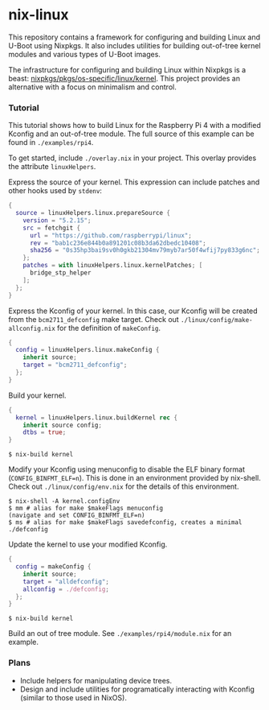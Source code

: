 # nix-linux

This repository contains a framework for configuring and building Linux and U-Boot using Nixpkgs.
It also includes utilities for building out-of-tree kernel modules and various types of U-Boot images.

The infrastructure for configuring and building Linux within Nixpkgs is a beast: [nixpkgs/pkgs/os-specific/linux/kernel](https://github.com/NixOS/nixpkgs/tree/e79d20c16e1bfc7b0d59f7ebca7b930dc529db63/pkgs/os-specific/linux/kernel).
This project provides an alternative with a focus on minimalism and control.

### Tutorial

This tutorial shows how to build Linux for the Raspberry Pi 4 with a modified Kconfig and an out-of-tree module.
The full source of this example can be found in `./examples/rpi4`.

To get started, include `./overlay.nix` in your project.
This overlay provides the attribute `linuxHelpers`.

Express the source of your kernel.
This expression can include patches and other hooks used by `stdenv`:

```nix
{
  source = linuxHelpers.linux.prepareSource {
    version = "5.2.15";
    src = fetchgit {
      url = "https://github.com/raspberrypi/linux";
      rev = "bab1c236e844b0a891201c08b3da62dbedc10408";
      sha256 = "0s35hp3bai9sv0h0gkb21304mv79myb7ar50f4wfij7py833g6nc";
    };
    patches = with linuxHelpers.linux.kernelPatches; [
      bridge_stp_helper
    ];
  };
}
```

Express the Kconfig of your kernel.
In this case, our Kconfig will be created from the `bcm2711_defconfig` make target.
Check out `./linux/config/make-allconfig.nix` for the definition of `makeConfig`.

```nix
{
  config = linuxHelpers.linux.makeConfig {
    inherit source;
    target = "bcm2711_defconfig";
  };
}
```

Build your kernel.

```nix
{
  kernel = linuxHelpers.linux.buildKernel rec {
    inherit source config;
    dtbs = true;
}
```

```
$ nix-build kernel
```

Modify your Kconfig using menuconfig to disable the ELF binary format (`CONFIG_BINFMT_ELF=n`).
This is done in an environment provided by nix-shell.
Check out `./linux/config/env.nix` for the details of this environment.

```
$ nix-shell -A kernel.configEnv
$ mm # alias for make $makeFlags menuconfig
(navigate and set CONFIG_BINFMT_ELF=n)
$ ms # alias for make $makeFlags savedefconfig, creates a minimal ./defconfig
```

Update the kernel to use your modified Kconfig.

```nix
{
  config = makeConfig {
    inherit source;
    target = "alldefconfig";
    allconfig = ./defconfig;
  };
}
```

```
$ nix-build kernel
```

Build an out of tree module.
See `./examples/rpi4/module.nix` for an example.

### Plans

- Include helpers for manipulating device trees.
- Design and include utilities for programatically interacting with Kconfig
  (similar to those used in NixOS).

